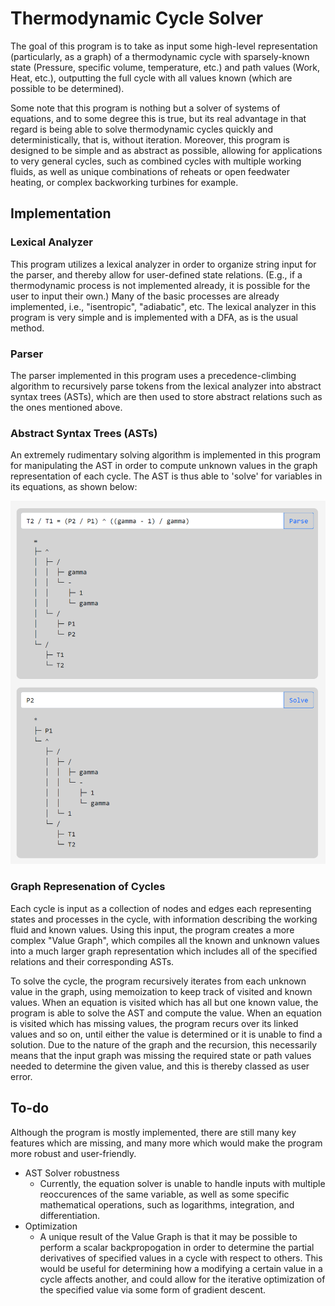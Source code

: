 # Thermodynamic Cycle Solver

The goal of this program is to take as input some high-level representation (particularly, as a graph) of a thermodynamic cycle with sparsely-known state (Pressure, specific volume, temperature, etc.) and path values (Work, Heat, etc.), outputting the full cycle with all values known (which are possible to be determined).

Some note that this program is nothing but a solver of systems of equations, and to some degree this is true, but its real advantage in that regard is being able to solve thermodynamic cycles quickly and deterministically, that is, without iteration. Moreover, this program is designed to be simple and as abstract as possible, allowing for applications to very general cycles, such as combined cycles with multiple working fluids, as well as unique combinations of reheats or open feedwater heating, or complex backworking turbines for example. 

## Implementation

### Lexical Analyzer

This program utilizes a lexical analyzer in order to organize string input for the parser, and thereby allow for user-defined state relations. (E.g., if a thermodynamic process is not implemented already, it is possible for the user to input their own.) Many of the basic processes are already implemented, i.e., "isentropic", "adiabatic", etc. The lexical analyzer in this program is very simple and is implemented with a DFA, as is the usual method.

### Parser

The parser implemented in this program uses a precedence-climbing algorithm to recursively parse tokens from the lexical analyzer into abstract syntax trees (ASTs), which are then used to store abstract relations such as the ones mentioned above.

### Abstract Syntax Trees (ASTs)

An extremely rudimentary solving algorithm is implemented in this program for manipulating the AST in order to compute unknown values in the graph representation of each cycle. The AST is thus able to 'solve' for variables in its equations, as shown below:

![alt text](img/Solver1.png)

### Graph Represenation of Cycles

Each cycle is input as a collection of nodes and edges each representing states and processes in the cycle, with information describing the working fluid and known values. Using this input, the program creates a more complex "Value Graph", which compiles all the known and unknown values into a much larger graph representation which includes all of the specified relations and their corresponding ASTs.

To solve the cycle, the program recursively iterates from each unknown value in the graph, using memoization to keep track of visited and known values. When an equation is visited which has all but one known value, the program is able to solve the AST and compute the value. When an equation is visited which has missing values, the program recurs over its linked values and so on, until either the value is determined or it is unable to find a solution. Due to the nature of the graph and the recursion, this necessarily means that the input graph was missing the required state or path values needed to determine the given value, and this is thereby classed as user error.

## To-do

Although the program is mostly implemented, there are still many key features which are missing, and many more which would make the program more robust and user-friendly.

- AST Solver robustness
    - Currently, the equation solver is unable to handle inputs with multiple reoccurences of the same variable, as well as some specific mathematical operations, such as logarithms, integration, and differentiation.
- Optimization
    - A unique result of the Value Graph is that it may be possible to perform a scalar backpropogation in order to determine the partial derivatives of specified values in a cycle with respect to others. This would be useful for determining how a modifying a certain value in a cycle affects another, and could allow for the iterative optimization of the specified value via some form of gradient descent. 

